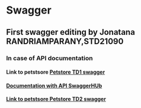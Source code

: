 # Swagger

## First swagger editing by Jonatana RANDRIAMPARANY,STD21090
### In case of API documentation

#### Link to petstsore <a href= "https://petstore.swagger.io/?url=https://raw.githubusercontent.com/Jonas4884/Swagger/main/STD21090.yml">Petstore TD1 swagger

#### Documentation with API SwaggerHUb <a href= "https://app.swaggerhub.com/apis/Jonas4884/testAPI/1.0.0"> 

#### Link to petstsore <a href= "https://petstore.swagger.io/?url=https://raw.githubusercontent.com/Jonas4884/Swagger/main/TD2.yaml">Petstore TD2 swagger
